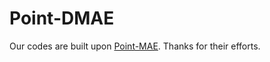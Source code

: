 # Point-DMAE

Our codes are built upon [Point-MAE](https://github.com/Pang-Yatian/Point-MAE). Thanks for their efforts.
